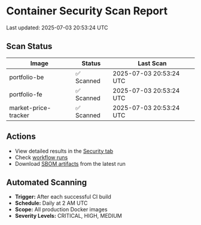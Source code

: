 # Container Security Scan Report

Last updated: 2025-07-03 20:53:24 UTC

## Scan Status

| Image | Status | Last Scan |
|-------|--------|-----------|
| portfolio-be | ✅ Scanned | 2025-07-03 20:53:24 UTC |
| portfolio-fe | ✅ Scanned | 2025-07-03 20:53:24 UTC |
| market-price-tracker | ✅ Scanned | 2025-07-03 20:53:24 UTC |

## Actions

- View detailed results in the [Security tab](https://github.com/ktenman/portfolio/security/code-scanning)
- Check [workflow runs](https://github.com/ktenman/portfolio/actions/workflows/trivy-scan.yml)
- Download [SBOM artifacts](https://github.com/ktenman/portfolio/actions/workflows/trivy-scan.yml) from the latest run

## Automated Scanning

- **Trigger:** After each successful CI build
- **Schedule:** Daily at 2 AM UTC
- **Scope:** All production Docker images
- **Severity Levels:** CRITICAL, HIGH, MEDIUM

